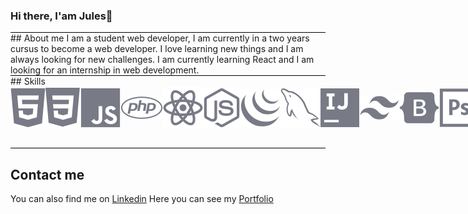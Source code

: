 ### Hi there, I'am Jules👋
<div style="border-bottom: 1px solid black;; width: 100%;"></div>
## About me
I am a student web developer, I am currently in a two years cursus to become a web developer. I love learning new things and I am always looking for new challenges. I am currently learning React and I am looking for an internship in web development.

<div style="border-bottom: 1px solid black;; width: 100%;"></div>
## Skills
<div style="display: flex; justify-content: space-around; align-items: center;">
    <img src="icon/fig-html5.svg" alt="HTML">
    <img src="icon/fig-css3.svg" alt="CSS">
    <img src="icon/fig-javascript.svg" alt="JavaScript">
    <img src="icon/fig-php.svg" alt="PHP">
    <img src="icon/fig-reactjs.svg" alt="Git">
    <img src="icon/fig-nodejs.svg" alt="Git">
    <img src="icon/fig-jquery2.svg" alt="Git">
    <img src="icon/fig-mysql.svg" alt="MySQL">
    <img src="icon/fig-inteliji.svg" alt="Git">
    <img src="icon/fig-tailwindscss.svg" alt="GitHub">
    <img src="icon/fig-bootstrap.svg" alt="Bootstrap">
    <img src="icon/fig-photoshop.svg" alt="Git">
    <img src="icon/fig-illustrator.svg" alt="Git">
    <img src="icon/fig-figma.svg" alt="Git">
</div>

<div style="border-bottom: 1px solid black;; width: 100%; padding-top: 30px;"></div>

## Contact me

You can also find me on <a href="mailto:jules.jean-louis@laplateforme.io">Linkedin</a>
Here you can see my <a href="https://jules-jean-louis.students-laplateforme.io/">Portfolio</a>

<!--
**jules-jean-louis1/jules-jean-louis1** is a ✨ _special_ ✨ repository because its `README.md` (this file) appears on your GitHub profile.

Here are some ideas to get you started:

- 🔭 I’m currently working on ...
- 🌱 I’m currently learning ...
- 👯 I’m looking to collaborate on ...
- 🤔 I’m looking for help with ...
- 💬 Ask me about ...
- 📫 How to reach me: ...
- 😄 Pronouns: ...
- ⚡ Fun fact: ...
-->
